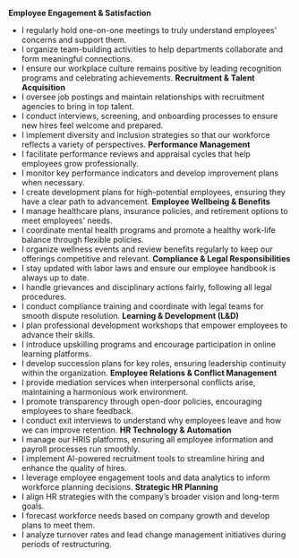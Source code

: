 **Employee Engagement & Satisfaction**
- I regularly hold one-on-one meetings to truly understand employees' concerns and support them.
- I organize team-building activities to help departments collaborate and form meaningful connections.
- I ensure our workplace culture remains positive by leading recognition programs and celebrating achievements.
**Recruitment & Talent Acquisition**
- I oversee job postings and maintain relationships with recruitment agencies to bring in top talent.
- I conduct interviews, screening, and onboarding processes to ensure new hires feel welcome and prepared.
- I implement diversity and inclusion strategies so that our workforce reflects a variety of perspectives.
**Performance Management**
- I facilitate performance reviews and appraisal cycles that help employees grow professionally.
- I monitor key performance indicators and develop improvement plans when necessary.
- I create development plans for high-potential employees, ensuring they have a clear path to advancement.
**Employee Wellbeing & Benefits**
- I manage healthcare plans, insurance policies, and retirement options to meet employees' needs.
- I coordinate mental health programs and promote a healthy work-life balance through flexible policies.
- I organize wellness events and review benefits regularly to keep our offerings competitive and relevant.
**Compliance & Legal Responsibilities**
- I stay updated with labor laws and ensure our employee handbook is always up to date.
- I handle grievances and disciplinary actions fairly, following all legal procedures.
- I conduct compliance training and coordinate with legal teams for smooth dispute resolution.
**Learning & Development (L&D)**
- I plan professional development workshops that empower employees to advance their skills.
- I introduce upskilling programs and encourage participation in online learning platforms.
- I develop succession plans for key roles, ensuring leadership continuity within the organization.
**Employee Relations & Conflict Management**
- I provide mediation services when interpersonal conflicts arise, maintaining a harmonious work environment.
- I promote transparency through open-door policies, encouraging employees to share feedback.
- I conduct exit interviews to understand why employees leave and how we can improve retention.
**HR Technology & Automation**
- I manage our HRIS platforms, ensuring all employee information and payroll processes run smoothly.
- I implement AI-powered recruitment tools to streamline hiring and enhance the quality of hires.
- I leverage employee engagement tools and data analytics to inform workforce planning decisions.
**Strategic HR Planning**
- I align HR strategies with the company’s broader vision and long-term goals.
- I forecast workforce needs based on company growth and develop plans to meet them.
- I analyze turnover rates and lead change management initiatives during periods of restructuring.

